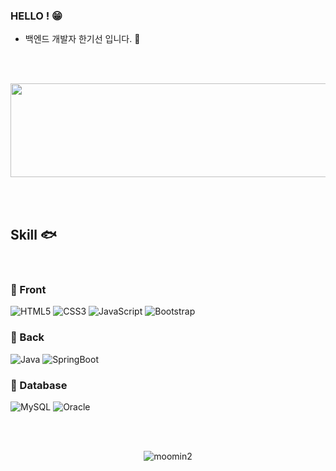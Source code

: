 <!-- 헤더 -->

<!-- <img src="https://capsule-render.vercel.app/api?type=waving&color=auto&height=180&section=header&text=gi.dor&fontSize=40" /> -->


<!--소개-->
### HELLO ! 😁

- 백엔드 개발자 한기선 입니다.  :hatching_chick:

<br><br>



<a href="https://github.com/devxb/gitanimals">
  <img
    src="https://render.gitanimals.org/lines/gi-dor?pet-id=642602869920339219"
    width="1000"
    height="150"
  />
</a>
  





  


<br><br>

<!---
 ### Blog
 
 - 공부 한 내용과 발생했던 오류들을 기록하며 성장하고자 하는 블로그 입니다 
 - <a href = "https://gi-dor.tistory.com/" target = "_blank"> 블로그</a> 🐥
  

<br/><br/>
--->
 
 <!--기술스택-->
  ## Skill :fish:
<br>

### :whale: Front  
![HTML5](https://img.shields.io/badge/HTML5-E34F26?style=for-the-badge&logo=html5&logoColor=white)
![CSS3](https://img.shields.io/badge/CSS3-1572B6?style=for-the-badge&logo=css3&logoColor=white)
![JavaScript](https://img.shields.io/badge/JavaScript-F7DF1E?style=for-the-badge&logo=JavaScript&logoColor=white)
![Bootstrap](https://img.shields.io/badge/Bootstrap-563D7C?style=for-the-badge&logo=bootstrap&logoColor=white)


### :whale2: Back 
![Java](https://img.shields.io/badge/Java-ED8B00?style=for-the-badge&logo=openjdk&logoColor=white)
![SpringBoot](https://img.shields.io/badge/spring_boot-6DB33F?style=for-the-badge&logo=springboot&logoColor=white)
<!---- ![Node.js](https://img.shields.io/badge/Node.js-43853D?style=for-the-badge&logo=node.js&logoColor=white) --->


### :dolphin: Database
![MySQL](https://img.shields.io/badge/MySQL-00000F?style=for-the-badge&logo=mysql&logoColor=white)
![Oracle](https://img.shields.io/badge/Oracle-F80000?style=for-the-badge&logo=Oracle&logoColor=white)

<br><br>


<p align="center">
  <img src="https://user-images.githubusercontent.com/86302876/208285890-f0ef690f-5c45-4254-bec2-bb549b6ce4c2.jpg" alt="moomin2">
</p>



<!--
**gi-dor/gi-dor** is a ✨ _special_ ✨ repository because its `README.md` (this file) appears on your GitHub profile.

Here are some ideas to get you started:

- 🔭 I’m currently working on ...
- 🌱 I’m currently learning ...
- 👯 I’m looking to collaborate on ...
- 🤔 I’m looking for help with ...
- 💬 Ask me about ...
- 📫 How to reach me: ...
- 😄 Pronouns: ...
- ⚡ Fun fact: ...
-->
